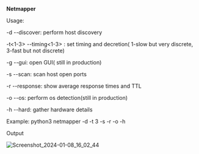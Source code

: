 **Netmapper** 

Usage:

-d --discover: perform host discovery 

-t<1-3> --timing<1-3> : set timing and decretion( 1-slow but very discrete, 3-fast but not discrete)

-g --gui: open GUI( still in production)

-s --scan: scan host open ports 

-r --response: show average response times and TTL 

-o --os: perform os detection(still in production)

-h --hard: gather hardware details

Example: python3 netmapper -d -t 3 -s -r -o -h 

Output

![Screenshot_2024-01-08_16_02_44](https://github.com/Toniodujinrin/netmapper/assets/93059939/3b30bb3a-4ba6-46d9-9ac5-bce1dcef6222)

